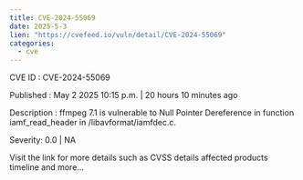 ```yaml
---
title: CVE-2024-55069
date: 2025-5-3
lien: "https://cvefeed.io/vuln/detail/CVE-2024-55069"
categories:
  - cve
---
```


CVE ID : CVE-2024-55069

Published :  May 2
2025
10:15 p.m. | 20 hours
10 minutes ago

Description : ffmpeg 7.1 is vulnerable to Null Pointer Dereference in function iamf_read_header in /libavformat/iamfdec.c.

Severity: 0.0 | NA

Visit the link for more details
such as CVSS details
affected products
timeline
and more...
